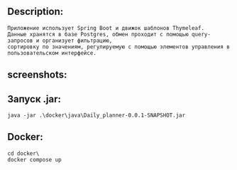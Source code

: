 Description:
---
```
Приложение использует Spring Boot и движок шаблонов Thymeleaf.
Данные хранятся в базе Postgres, обмен проходит с помощью query-запросов и организует фильтрацию,
сортировку по значениям, регулируемую с помощью элементов управления в пользовательском интерфейсе.
```  
screenshots:
---
 
Запуск .jar:
---
```
java -jar .\docker\java\Daily_planner-0.0.1-SNAPSHOT.jar
```
Docker:
---
```  
cd docker\ 
docker compose up
```

